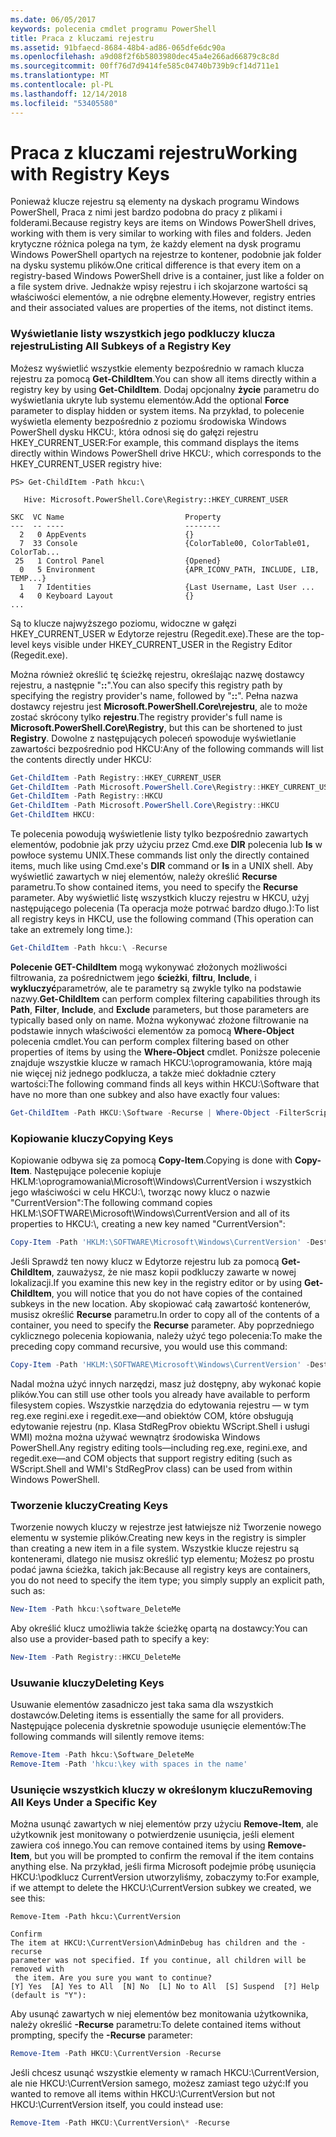 ```yaml
---
ms.date: 06/05/2017
keywords: polecenia cmdlet programu PowerShell
title: Praca z kluczami rejestru
ms.assetid: 91bfaecd-8684-48b4-ad86-065dfe6dc90a
ms.openlocfilehash: a9d08f2f6b5803980dec45a4e266ad66879c8c8d
ms.sourcegitcommit: 00ff76d7d9414fe585c04740b739b9cf14d711e1
ms.translationtype: MT
ms.contentlocale: pl-PL
ms.lasthandoff: 12/14/2018
ms.locfileid: "53405580"
---
```

# <a name="working-with-registry-keys"></a><span data-ttu-id="9ffa4-103">Praca z kluczami rejestru</span><span class="sxs-lookup"><span data-stu-id="9ffa4-103">Working with Registry Keys</span></span>

<span data-ttu-id="9ffa4-104">Ponieważ klucze rejestru są elementy na dyskach programu Windows PowerShell, Praca z nimi jest bardzo podobna do pracy z plikami i folderami.</span><span class="sxs-lookup"><span data-stu-id="9ffa4-104">Because registry keys are items on Windows PowerShell drives, working with them is very similar to working with files and folders.</span></span> <span data-ttu-id="9ffa4-105">Jeden krytyczne różnica polega na tym, że każdy element na dysk programu Windows PowerShell opartych na rejestrze to kontener, podobnie jak folder na dysku systemu plików.</span><span class="sxs-lookup"><span data-stu-id="9ffa4-105">One critical difference is that every item on a registry-based Windows PowerShell drive is a container, just like a folder on a file system drive.</span></span> <span data-ttu-id="9ffa4-106">Jednakże wpisy rejestru i ich skojarzone wartości są właściwości elementów, a nie odrębne elementy.</span><span class="sxs-lookup"><span data-stu-id="9ffa4-106">However, registry entries and their associated values are properties of the items, not distinct items.</span></span>

### <a name="listing-all-subkeys-of-a-registry-key"></a><span data-ttu-id="9ffa4-107">Wyświetlanie listy wszystkich jego podkluczy klucza rejestru</span><span class="sxs-lookup"><span data-stu-id="9ffa4-107">Listing All Subkeys of a Registry Key</span></span>

<span data-ttu-id="9ffa4-108">Możesz wyświetlić wszystkie elementy bezpośrednio w ramach klucza rejestru za pomocą **Get-ChildItem**.</span><span class="sxs-lookup"><span data-stu-id="9ffa4-108">You can show all items directly within a registry key by using **Get-ChildItem**.</span></span> <span data-ttu-id="9ffa4-109">Dodaj opcjonalny **życie** parametru do wyświetlania ukryte lub systemu elementów.</span><span class="sxs-lookup"><span data-stu-id="9ffa4-109">Add the optional **Force** parameter to display hidden or system items.</span></span> <span data-ttu-id="9ffa4-110">Na przykład, to polecenie wyświetla elementy bezpośrednio z poziomu środowiska Windows PowerShell dysku HKCU:, która odnosi się do gałęzi rejestru HKEY_CURRENT_USER:</span><span class="sxs-lookup"><span data-stu-id="9ffa4-110">For example, this command displays the items directly within Windows PowerShell drive HKCU:, which corresponds to the HKEY_CURRENT_USER registry hive:</span></span>

```
PS> Get-ChildItem -Path hkcu:\

   Hive: Microsoft.PowerShell.Core\Registry::HKEY_CURRENT_USER

SKC  VC Name                           Property
---  -- ----                           --------
  2   0 AppEvents                      {}
  7  33 Console                        {ColorTable00, ColorTable01, ColorTab...
 25   1 Control Panel                  {Opened}
  0   5 Environment                    {APR_ICONV_PATH, INCLUDE, LIB, TEMP...}
  1   7 Identities                     {Last Username, Last User ...
  4   0 Keyboard Layout                {}
...
```

<span data-ttu-id="9ffa4-111">Są to klucze najwyższego poziomu, widoczne w gałęzi HKEY_CURRENT_USER w Edytorze rejestru (Regedit.exe).</span><span class="sxs-lookup"><span data-stu-id="9ffa4-111">These are the top-level keys visible under HKEY_CURRENT_USER in the Registry Editor (Regedit.exe).</span></span>

<span data-ttu-id="9ffa4-112">Można również określić tę ścieżkę rejestru, określając nazwę dostawcy rejestru, a następnie "**::**".</span><span class="sxs-lookup"><span data-stu-id="9ffa4-112">You can also specify this registry path by specifying the registry provider's name, followed by "**::**".</span></span> <span data-ttu-id="9ffa4-113">Pełna nazwa dostawcy rejestru jest **Microsoft.PowerShell.Core\\rejestru**, ale to może zostać skrócony tylko **rejestru**.</span><span class="sxs-lookup"><span data-stu-id="9ffa4-113">The registry provider's full name is **Microsoft.PowerShell.Core\\Registry**, but this can be shortened to just **Registry**.</span></span> <span data-ttu-id="9ffa4-114">Dowolne z następujących poleceń spowoduje wyświetlanie zawartości bezpośrednio pod HKCU:</span><span class="sxs-lookup"><span data-stu-id="9ffa4-114">Any of the following commands will list the contents directly under HKCU:</span></span>

```powershell
Get-ChildItem -Path Registry::HKEY_CURRENT_USER
Get-ChildItem -Path Microsoft.PowerShell.Core\Registry::HKEY_CURRENT_USER
Get-ChildItem -Path Registry::HKCU
Get-ChildItem -Path Microsoft.PowerShell.Core\Registry::HKCU
Get-ChildItem HKCU:
```

<span data-ttu-id="9ffa4-115">Te polecenia powodują wyświetlenie listy tylko bezpośrednio zawartych elementów, podobnie jak przy użyciu przez Cmd.exe **DIR** polecenia lub **ls** w powłoce systemu UNIX.</span><span class="sxs-lookup"><span data-stu-id="9ffa4-115">These commands list only the directly contained items, much like using Cmd.exe's **DIR** command or **ls** in a UNIX shell.</span></span> <span data-ttu-id="9ffa4-116">Aby wyświetlić zawartych w niej elementów, należy określić **Recurse** parametru.</span><span class="sxs-lookup"><span data-stu-id="9ffa4-116">To show contained items, you need to specify the **Recurse** parameter.</span></span> <span data-ttu-id="9ffa4-117">Aby wyświetlić listę wszystkich kluczy rejestru w HKCU, użyj następującego polecenia (Ta operacja może potrwać bardzo długo.):</span><span class="sxs-lookup"><span data-stu-id="9ffa4-117">To list all registry keys in HKCU, use the following command (This operation can take an extremely long time.):</span></span>

```powershell
Get-ChildItem -Path hkcu:\ -Recurse
```

<span data-ttu-id="9ffa4-118">**Polecenie GET-ChildItem** mogą wykonywać złożonych możliwości filtrowania, za pośrednictwem jego **ścieżki**, **filtru**, **Include**, i **wykluczyć**parametrów, ale te parametry są zwykle tylko na podstawie nazwy.</span><span class="sxs-lookup"><span data-stu-id="9ffa4-118">**Get-ChildItem** can perform complex filtering capabilities through its **Path**, **Filter**, **Include**, and **Exclude** parameters, but those parameters are typically based only on name.</span></span> <span data-ttu-id="9ffa4-119">Można wykonywać złożone filtrowanie na podstawie innych właściwości elementów za pomocą **Where-Object** polecenia cmdlet.</span><span class="sxs-lookup"><span data-stu-id="9ffa4-119">You can perform complex filtering based on other properties of items by using the **Where-Object** cmdlet.</span></span> <span data-ttu-id="9ffa4-120">Poniższe polecenie znajduje wszystkie klucze w ramach HKCU:\\oprogramowania, które mają nie więcej niż jednego podklucza, a także mieć dokładnie cztery wartości:</span><span class="sxs-lookup"><span data-stu-id="9ffa4-120">The following command finds all keys within HKCU:\\Software that have no more than one subkey and also have exactly four values:</span></span>

```powershell
Get-ChildItem -Path HKCU:\Software -Recurse | Where-Object -FilterScript {($_.SubKeyCount -le 1) -and ($_.ValueCount -eq 4) }
```

### <a name="copying-keys"></a><span data-ttu-id="9ffa4-121">Kopiowanie kluczy</span><span class="sxs-lookup"><span data-stu-id="9ffa4-121">Copying Keys</span></span>

<span data-ttu-id="9ffa4-122">Kopiowanie odbywa się za pomocą **Copy-Item**.</span><span class="sxs-lookup"><span data-stu-id="9ffa4-122">Copying is done with **Copy-Item**.</span></span> <span data-ttu-id="9ffa4-123">Następujące polecenie kopiuje HKLM:\\oprogramowania\\Microsoft\\Windows\\CurrentVersion i wszystkich jego właściwości w celu HKCU:\\, tworząc nowy klucz o nazwie "CurrentVersion":</span><span class="sxs-lookup"><span data-stu-id="9ffa4-123">The following command copies HKLM:\\SOFTWARE\\Microsoft\\Windows\\CurrentVersion and all of its properties to HKCU:\\, creating a new key named "CurrentVersion":</span></span>

```powershell
Copy-Item -Path 'HKLM:\SOFTWARE\Microsoft\Windows\CurrentVersion' -Destination hkcu:
```

<span data-ttu-id="9ffa4-124">Jeśli Sprawdź ten nowy klucz w Edytorze rejestru lub za pomocą **Get-ChildItem**, zauważysz, że nie masz kopii podkluczy zawarte w nowej lokalizacji.</span><span class="sxs-lookup"><span data-stu-id="9ffa4-124">If you examine this new key in the registry editor or by using **Get-ChildItem**, you will notice that you do not have copies of the contained subkeys in the new location.</span></span> <span data-ttu-id="9ffa4-125">Aby skopiować całą zawartość kontenerów, musisz określić **Recurse** parametru.</span><span class="sxs-lookup"><span data-stu-id="9ffa4-125">In order to copy all of the contents of a container, you need to specify the **Recurse** parameter.</span></span> <span data-ttu-id="9ffa4-126">Aby poprzedniego cyklicznego polecenia kopiowania, należy użyć tego polecenia:</span><span class="sxs-lookup"><span data-stu-id="9ffa4-126">To make the preceding copy command recursive, you would use this command:</span></span>

```powershell
Copy-Item -Path 'HKLM:\SOFTWARE\Microsoft\Windows\CurrentVersion' -Destination hkcu: -Recurse
```

<span data-ttu-id="9ffa4-127">Nadal można użyć innych narzędzi, masz już dostępny, aby wykonać kopie plików.</span><span class="sxs-lookup"><span data-stu-id="9ffa4-127">You can still use other tools you already have available to perform filesystem copies.</span></span> <span data-ttu-id="9ffa4-128">Wszystkie narzędzia do edytowania rejestru — w tym reg.exe regini.exe i regedit.exe—and obiektów COM, które obsługują edytowanie rejestru (np. Klasa StdRegProv obiektu WScript.Shell i usługi WMI) można można używać wewnątrz środowiska Windows PowerShell.</span><span class="sxs-lookup"><span data-stu-id="9ffa4-128">Any registry editing tools—including reg.exe, regini.exe, and regedit.exe—and COM objects that support registry editing (such as WScript.Shell and WMI's StdRegProv class) can be used from within Windows PowerShell.</span></span>

### <a name="creating-keys"></a><span data-ttu-id="9ffa4-129">Tworzenie kluczy</span><span class="sxs-lookup"><span data-stu-id="9ffa4-129">Creating Keys</span></span>

<span data-ttu-id="9ffa4-130">Tworzenie nowych kluczy w rejestrze jest łatwiejsze niż Tworzenie nowego elementu w systemie plików.</span><span class="sxs-lookup"><span data-stu-id="9ffa4-130">Creating new keys in the registry is simpler than creating a new item in a file system.</span></span> <span data-ttu-id="9ffa4-131">Wszystkie klucze rejestru są kontenerami, dlatego nie musisz określić typ elementu; Możesz po prostu podać jawna ścieżka, takich jak:</span><span class="sxs-lookup"><span data-stu-id="9ffa4-131">Because all registry keys are containers, you do not need to specify the item type; you simply supply an explicit path, such as:</span></span>

```powershell
New-Item -Path hkcu:\software_DeleteMe
```

<span data-ttu-id="9ffa4-132">Aby określić klucz umożliwia także ścieżkę opartą na dostawcy:</span><span class="sxs-lookup"><span data-stu-id="9ffa4-132">You can also use a provider-based path to specify a key:</span></span>

```powershell
New-Item -Path Registry::HKCU_DeleteMe
```

### <a name="deleting-keys"></a><span data-ttu-id="9ffa4-133">Usuwanie kluczy</span><span class="sxs-lookup"><span data-stu-id="9ffa4-133">Deleting Keys</span></span>

<span data-ttu-id="9ffa4-134">Usuwanie elementów zasadniczo jest taka sama dla wszystkich dostawców.</span><span class="sxs-lookup"><span data-stu-id="9ffa4-134">Deleting items is essentially the same for all providers.</span></span> <span data-ttu-id="9ffa4-135">Następujące polecenia dyskretnie spowoduje usunięcie elementów:</span><span class="sxs-lookup"><span data-stu-id="9ffa4-135">The following commands will silently remove items:</span></span>

```powershell
Remove-Item -Path hkcu:\Software_DeleteMe
Remove-Item -Path 'hkcu:\key with spaces in the name'
```

### <a name="removing-all-keys-under-a-specific-key"></a><span data-ttu-id="9ffa4-136">Usunięcie wszystkich kluczy w określonym kluczu</span><span class="sxs-lookup"><span data-stu-id="9ffa4-136">Removing All Keys Under a Specific Key</span></span>

<span data-ttu-id="9ffa4-137">Można usunąć zawartych w niej elementów przy użyciu **Remove-Item**, ale użytkownik jest monitowany o potwierdzenie usunięcia, jeśli element zawiera coś innego.</span><span class="sxs-lookup"><span data-stu-id="9ffa4-137">You can remove contained items by using **Remove-Item**, but you will be prompted to confirm the removal if the item contains anything else.</span></span> <span data-ttu-id="9ffa4-138">Na przykład, jeśli firma Microsoft podejmie próbę usunięcia HKCU:\\podklucz CurrentVersion utworzyliśmy, zobaczymy to:</span><span class="sxs-lookup"><span data-stu-id="9ffa4-138">For example, if we attempt to delete the HKCU:\\CurrentVersion subkey we created, we see this:</span></span>

```
Remove-Item -Path hkcu:\CurrentVersion

Confirm
The item at HKCU:\CurrentVersion\AdminDebug has children and the -recurse
parameter was not specified. If you continue, all children will be removed with
 the item. Are you sure you want to continue?
[Y] Yes  [A] Yes to All  [N] No  [L] No to All  [S] Suspend  [?] Help
(default is "Y"):
```

<span data-ttu-id="9ffa4-139">Aby usunąć zawartych w niej elementów bez monitowania użytkownika, należy określić **-Recurse** parametru:</span><span class="sxs-lookup"><span data-stu-id="9ffa4-139">To delete contained items without prompting, specify the **-Recurse** parameter:</span></span>

```powershell
Remove-Item -Path HKCU:\CurrentVersion -Recurse
```

<span data-ttu-id="9ffa4-140">Jeśli chcesz usunąć wszystkie elementy w ramach HKCU:\\CurrentVersion, ale nie HKCU:\\CurrentVersion samego, możesz zamiast tego użyć:</span><span class="sxs-lookup"><span data-stu-id="9ffa4-140">If you wanted to remove all items within HKCU:\\CurrentVersion but not HKCU:\\CurrentVersion itself, you could instead use:</span></span>

```powershell
Remove-Item -Path HKCU:\CurrentVersion\* -Recurse
```